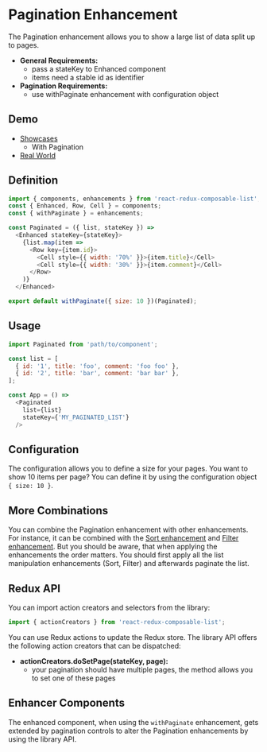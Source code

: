# Pagination Enhancement

The Pagination enhancement allows you to show a large list of data split up to pages.

* **General Requirements:**
  * pass a stateKey to Enhanced component
  * items need a stable id as identifier
* **Pagination Requirements:**
  * use withPaginate enhancement with configuration object

## Demo

* [Showcases](https://react-redux-composable-list-showcases.wieruch.com/)
  * With Pagination
* [Real World](https://react-redux-composable-list-realworld.wieruch.com/)

## Definition

```javascript
import { components, enhancements } from 'react-redux-composable-list';
const { Enhanced, Row, Cell } = components;
const { withPaginate } = enhancements;

const Paginated = ({ list, stateKey }) =>
  <Enhanced stateKey={stateKey}>
    {list.map(item =>
      <Row key={item.id}>
        <Cell style={{ width: '70%' }}>{item.title}</Cell>
        <Cell style={{ width: '30%' }}>{item.comment}</Cell>
      </Row>
    )}
  </Enhanced>

export default withPaginate({ size: 10 })(Paginated);
```

## Usage

```javascript
import Paginated from 'path/to/component';

const list = [
  { id: '1', title: 'foo', comment: 'foo foo' },
  { id: '2', title: 'bar', comment: 'bar bar' },
];

const App = () =>
  <Paginated
    list={list}
    stateKey={'MY_PAGINATED_LIST'}
  />
```

## Configuration

The configuration allows you to define a size for your pages. You want to show 10 items per page? You can define it by using the configuration object `{ size: 10 }`.

## More Combinations

You can combine the Pagination enhancement with other enhancements. For instance, it can be combined with the [Sort enhancement](/docs/features/Sort.md) and [Filter enhancement](/docs/features/Filter.md). But you should be aware, that when applying the enhancements the order matters. You should first apply all the list manipulation enhancements (Sort, Filter) and afterwards paginate the list.

## Redux API

You can import action creators and selectors from the library:

```javascript
import { actionCreators } from 'react-redux-composable-list';
```

You can use Redux actions to update the Redux store. The library API offers the following action creators that can be dispatched:

* **actionCreators.doSetPage(stateKey, page):**
  * your pagination should have multiple pages, the method allows you to set one of these pages

## Enhancer Components

The enhanced component, when using the `withPaginate` enhancement, gets extended by pagination controls to alter the Pagination enhancements by using the library API.

